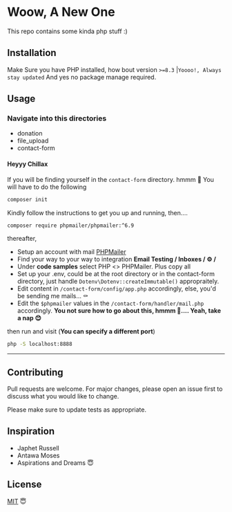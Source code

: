 # Woow, A New One

This repo contains some kinda php stuff :)

## Installation

Make Sure you have PHP installed, how bout version `>=8.3` |`Yoooo!, Always stay updated`
And yes no package manage required.

## Usage

### Navigate into this directories

- donation
- file_upload
- contact-form

#### Heyyy Chillax

If you will be finding yourself in the `contact-form` directory. hmmm 🤔
You will have to do the following

```bash
composer init
```

Kindly follow the instructions to get you up and running, then....

```bash
composer require phpmailer/phpmailer:^6.9
```

thereafter,

- Setup an account with mail [PHPMailer](https://mailtrap.io/home)
- Find your way to your way to integration **Email Testing / Inboxes / ⚙ /**
- Under **code samples** select PHP <> PHPMailer. Plus copy all
- Set up your .env, could be at the root directory or in the contact-form directory, just handle `Dotenv\Dotenv::createImmutable()` appropraitely.
- Edit content in `/contact-form/config/app.php` accordingly, else, you'd be sending me mails... ⚰
- Edit the `$phpmailer` values in the `/contact-form/handler/mail.php` accordingly.
  **You not sure how to go about this, hmmm 🤔.... Yeah, take a nap 😊**

then run and visit (**You can specify a different port**)

```bash
php -S localhost:8888
```

---

## Contributing

Pull requests are welcome. For major changes, please open an issue first
to discuss what you would like to change.

Please make sure to update tests as appropriate.

## Inspiration

- Japhet Russell
- Antawa Moses
- Aspirations and Dreams 😇

## License

[MIT](https://choosealicense.com/licenses/mit/) 😇
